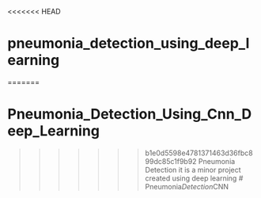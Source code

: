 <<<<<<< HEAD
# pneumonia_detection_using_deep_learning
=======
# Pneumonia_Detection_Using_Cnn_Deep_Learning
>>>>>>> b1e0d5598e4781371463d36fbc899dc85c1f9b92
Pneumonia Detection it is a minor project created using deep learning 
#   P n e u m o n i a _ D e t e c t i o n _ C N N  
 